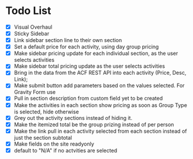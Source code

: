# Todo List
- [x] Visual Overhaul
- [x] Sticky Sidebar
- [x] Link sidebar section line to their own section
- [x] Set a default price for each activity, using day group pricing
- [x] Make sidebar pricing update for each individual section, as the user selects activities 
- [x] Make sidebar total pricing update as the user selects activities
- [x] Bring in the data from the ACF REST API into each activity (Price, Desc, Link);
- [x] Make submit button add parameters based on the values selected. For Gravity Form use
- [x] Pull in section description from custom field yet to be created
- [x] Make the activities in each section show pricing as soon as Group Type is selected, hide otherwise
- [x] Grey out the activity sections instead of hiding it. 
- [x] Make the itemized total be the group prizing instead of per person
- [x] Make the link pull in each activity selected from each section instead of just the section subtotal
- [x] Make fields on the site readyonly
- [x] default to "N/A" if no actvities are selected